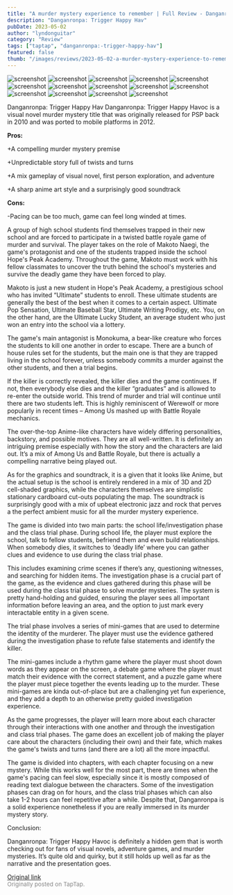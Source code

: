 ```yaml
---
title: "A murder mystery experience to remember | Full Review - Danganronpa: Trigger Happy Havoc"
description: "Danganronpa: Trigger Happy Hav"
pubDate: 2023-05-02
author: "lyndonguitar"
category: "Review"
tags: ["taptap", "danganronpa:-trigger-happy-hav"]
featured: false
thumb: "/images/reviews/2023-05-02-a-murder-mystery-experience-to-remember--full-review---danganronpa-trigger-happy-havoc-0.avif"
---
```


<div class="gallery">
  <img src="/images/reviews/2023-05-02-a-murder-mystery-experience-to-remember--full-review---danganronpa-trigger-happy-havoc-0.avif" alt="screenshot" />
  <img src="/images/reviews/2023-05-02-a-murder-mystery-experience-to-remember--full-review---danganronpa-trigger-happy-havoc-1.avif" alt="screenshot" />
  <img src="/images/reviews/2023-05-02-a-murder-mystery-experience-to-remember--full-review---danganronpa-trigger-happy-havoc-2.avif" alt="screenshot" />
  <img src="/images/reviews/2023-05-02-a-murder-mystery-experience-to-remember--full-review---danganronpa-trigger-happy-havoc-3.avif" alt="screenshot" />
  <img src="/images/reviews/2023-05-02-a-murder-mystery-experience-to-remember--full-review---danganronpa-trigger-happy-havoc-4.avif" alt="screenshot" />
  <img src="/images/reviews/2023-05-02-a-murder-mystery-experience-to-remember--full-review---danganronpa-trigger-happy-havoc-5.avif" alt="screenshot" />
  <img src="/images/reviews/2023-05-02-a-murder-mystery-experience-to-remember--full-review---danganronpa-trigger-happy-havoc-6.avif" alt="screenshot" />
  <img src="/images/reviews/2023-05-02-a-murder-mystery-experience-to-remember--full-review---danganronpa-trigger-happy-havoc-7.avif" alt="screenshot" />
  <img src="/images/reviews/2023-05-02-a-murder-mystery-experience-to-remember--full-review---danganronpa-trigger-happy-havoc-8.avif" alt="screenshot" />
  <img src="/images/reviews/2023-05-02-a-murder-mystery-experience-to-remember--full-review---danganronpa-trigger-happy-havoc-9.avif" alt="screenshot" />
  <img src="/images/reviews/2023-05-02-a-murder-mystery-experience-to-remember--full-review---danganronpa-trigger-happy-havoc-10.avif" alt="screenshot" />
  <img src="/images/reviews/2023-05-02-a-murder-mystery-experience-to-remember--full-review---danganronpa-trigger-happy-havoc-11.avif" alt="screenshot" />
  <img src="/images/reviews/2023-05-02-a-murder-mystery-experience-to-remember--full-review---danganronpa-trigger-happy-havoc-12.avif" alt="screenshot" />
  <img src="/images/reviews/2023-05-02-a-murder-mystery-experience-to-remember--full-review---danganronpa-trigger-happy-havoc-13.avif" alt="screenshot" />
</div>

Danganronpa: Trigger Happy Hav
Danganronpa: Trigger Happy Havoc is a visual novel murder mystery title that was originally released for PSP back in 2010 and was ported to mobile platforms in 2012.


**Pros:**


+A compelling murder mystery premise

+Unpredictable story full of twists and turns

+A mix gameplay of visual novel, first person exploration, and adventure

+A sharp anime art style and a surprisingly good soundtrack


**Cons:**


-Pacing can be too much, game can feel long winded at times.

A group of high school students find themselves trapped in their new school and are forced to participate in a twisted battle royale game of murder and survival.  The player takes on the role of Makoto Naegi, the game's protagonist and one of the students trapped inside the school Hope's Peak Academy. Throughout the game, Makoto must work with his fellow classmates to uncover the truth behind the school's mysteries and survive the deadly game they have been forced to play.

Makoto is just a new student in Hope's Peak Academy, a prestigious school who has invited “Ultimate” students to enroll. These ultimate students are generally the best of the best when it comes to a certain aspect. Ultimate Pop Sensation, Ultimate Baseball Star, Ultimate Writing Prodigy, etc. You, on the other hand, are the Ultimate Lucky Student, an average student who just won an entry into the school via a lottery.

The game's main antagonist is Monokuma, a bear-like creature who forces the students to kill one another in order to escape. There are a bunch of house rules set for the students, but the main one is that they are trapped living in the school forever, unless somebody commits a murder against the other students, and then a trial begins.

If the killer is correctly revealed, the killer dies and the game continues. If not, then everybody else dies and the killer “graduates” and is allowed to re-enter the outside world. This trend of murder and trial will continue until  there are two students left. This is highly reminiscent of Werewolf or more popularly in recent times – Among Us mashed up with Battle Royale mechanics.

The over-the-top Anime-like characters have widely differing personalities, backstory, and possible motives. They are all well-written. It is definitely an intriguing premise especially with how the story and the characters are laid out. It’s a mix of Among Us and Battle Royale, but there is actually a compelling narrative being played out.

As for the graphics and soundtrack, it is a given that it looks like Anime, but the actual setup is the school is entirely rendered in a mix of 3D and 2D cell-shaded graphics, while the characters themselves are simplistic stationary cardboard cut-outs populating the map. The soundtrack is surprisingly good with a mix of upbeat electronic jazz and rock that perves a the perfect ambient music for all the murder mystery experience.

The game is divided into two main parts: the school life/investigation phase and the class trial phase. During school life, the player must explore the school, talk to fellow students, befriend them and even build relationships. When somebody dies, it switches to ‘deadly life’ where you can gather clues and evidence to use during the class trial phase.

This includes examining crime scenes if there’s any, questioning witnesses, and searching for hidden items. The investigation phase is a crucial part of the game, as the evidence and clues gathered during this phase will be used during the class trial phase to solve murder mysteries. The system is pretty hand-holding and guided, ensuring the player sees all important information before leaving an area, and the option to just mark every interactable entity in a given scene.

The trial phase involves a series of mini-games that are used to determine the identity of the murderer. The player must use the evidence gathered during the investigation phase to refute false statements and identify the killer.

The mini-games include a rhythm game where the player must shoot down words as they appear on the screen, a debate game where the player must match their evidence with the correct statement, and a puzzle game where the player must piece together the events leading up to the murder. These mini-games are kinda out-of-place but are a challenging yet fun experience, and they add a depth to an otherwise pretty guided investigation experience.

As the game progresses, the player will learn more about each character through their interactions with one another and through the investigation and class trial phases. The game does an excellent job of making the player care about the characters (including their own) and their fate, which makes the game's twists and turns (and there are a lot) all the more impactful.

The game is divided into chapters, with each chapter focusing on a new mystery. While this works well for the most part, there are times when the game's pacing can feel slow, especially since it is mostly composed of reading text dialogue between the characters. Some of the investigation phases can drag on for hours, and the class trial phases which can also take 1-2 hours can feel repetitive after a while. Despite that, Danganronpa is a solid experience nonetheless if you are really immersed in its murder mystery story.

Conclusion:

Danganronpa: Trigger Happy Havoc is definitely a hidden gem that is worth checking out for fans of visual novels, adventure games, and murder mysteries. It’s quite old and quirky, but it still holds up well as far as the narrative and the presentation goes.

[Original link](https://www.taptap.io/post/5307477)<br><span style="font-size: 0.95em; color: #888;">Originally posted on TapTap.</span>
